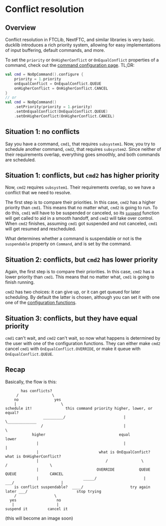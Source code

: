 # Conflict resolution

## Overview

Conflict resolution in FTCLib, NextFTC, and similar libraries is very basic.
ducklib introduces a rich priority system,
allowing for easy implementations of input buffering,
default commands,
and more.

To set the `priority` or `OnHigherConflict` or `OnEqualConflict` properties of a command,
check out the [command configuration page](/Commands/introduction.md#configuration).
TL;DR:

```kotlin
val cmd = NoOpCommand().configure {
    priority = 1.priority
    onEqualConflict = OnEqualConflict.QUEUE
    onHigherConflict = OnHigherConflict.CANCEL
}
// or
val cmd = NoOpCommand()
    .setPriority(priority = 1.priority)
    .setOnEqualConflict(OnEqualConflict.QUEUE)
    .setOnHigherConflict(OnHigherConflict.CANCEL)
```

## Situation 1: no conflicts

Say you have a command, `cmd1`, that requires `subsystem1`.
Now, you try to schedule another command, `cmd2`, that requires `subsystem2`.
Since neither of their requirements overlap,
everything goes smoothly, and both commands are scheduled.

## Situation 1: conflicts, but `cmd2` has higher priority

Now, `cmd2` requires `subsystem1`.
Their requirements overlap, so we have a conflict that we need to resolve.

The first step is to compare their priorities.
In this case, `cmd2` has a higher priority than `cmd1`.
This means that no matter what, `cmd2` is going to run.
To do this, `cmd1` will have to be suspended or canceled,
so its [`suspend`](/Commands/introduction.md#suspend-and-resume) function will get called to aid in a smooth handoff,
and `cmd2` will take over control.
When `cmd2` finishes,
assuming `cmd1` got suspended and not canceled,
`cmd1` will get resumed and rescheduled.

What determines whether a command is suspendable or not is the `suspendable` property on `Command`, and is set by the command.

## Situation 2: conflicts, but `cmd2` has lower priority

Again, the first step is to compare their priorities.
In this case, `cmd2` has a lower priority than `cmd1`.
This means that no matter what, `cmd1` is going to finish running.

`cmd2` has two choices:
it can give up,
or it can get queued for later scheduling.
By default the latter is chosen,
although you can set it with one one of the [configuration functions](/Commands/introduction.md#configuration).

## Situation 3: conflicts, but they have equal priority

`cmd1` can't wait,
and `cmd2` can't wait,
so now what happens is determined by the user with one of the configuration functions.
They can either make `cmd2` cancel `cmd1` with `OnEqualConflict.OVERRIDE`,
or make it queue with `OnEqualConflict.QUEUE`.

## Recap

Basically, the flow is this:
```
       has conflicts?
     /               \
    no                yes
    |                    \
schedule it!               this command priority higher, lower, or equal?
                 _________/                          |                    \_____________
                /                                    |                                   \
            higher                                 equal                               lower
              |                                      |                                   |
              |                           what is OnEqualConfict?                what is OnHigherConflict?
              |                              /               \                    /                   \
              |                          OVERRIDE           QUEUE               QUEUE               CANCEL
              |                    _____/                     |              ___/                     |
    is conflict suspendable?  ____/                     try again later ___/                      stop trying
    /                 \
  yes                  no
   |                   |
suspend it         cancel it
```
(this will become an image soon)
